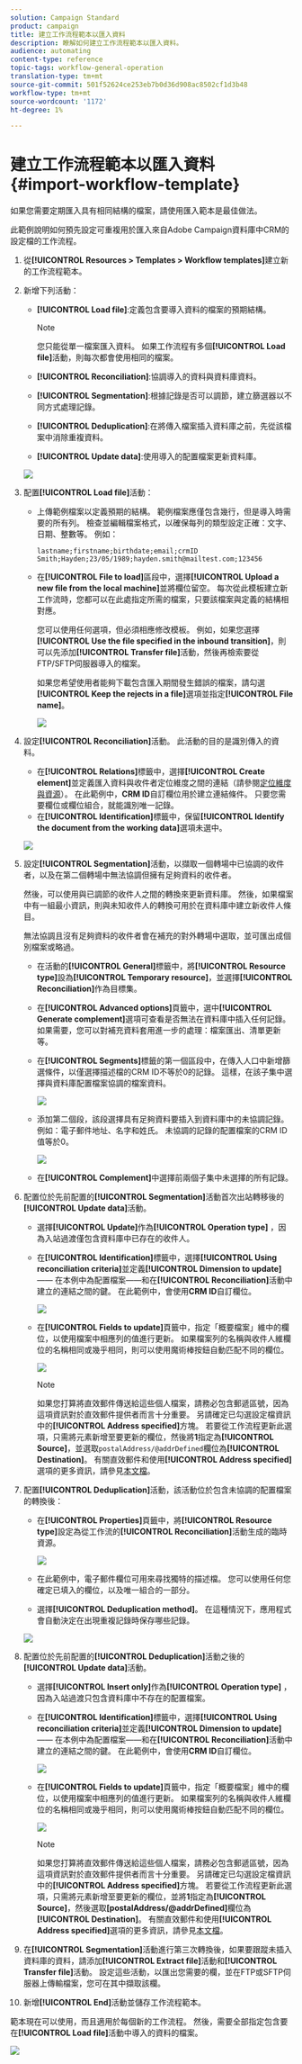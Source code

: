 ```yaml
---
solution: Campaign Standard
product: campaign
title: 建立工作流程範本以匯入資料
description: 瞭解如何建立工作流程範本以匯入資料。
audience: automating
content-type: reference
topic-tags: workflow-general-operation
translation-type: tm+mt
source-git-commit: 501f52624ce253eb7b0d36d908ac8502cf1d3b48
workflow-type: tm+mt
source-wordcount: '1172'
ht-degree: 1%

---
```



# 建立工作流程範本以匯入資料 {#import-workflow-template}

如果您需要定期匯入具有相同結構的檔案，請使用匯入範本是最佳做法。

此範例說明如何預先設定可重複用於匯入來自Adobe Campaign資料庫中CRM的設定檔的工作流程。

1. 從&#x200B;**[!UICONTROL Resources > Templates > Workflow templates]**&#x200B;建立新的工作流程範本。
1. 新增下列活動：

   * **[!UICONTROL Load file]**:定義包含要導入資料的檔案的預期結構。

      >[!NOTE]
      >
      >您只能從單一檔案匯入資料。 如果工作流程有多個&#x200B;**[!UICONTROL Load file]**&#x200B;活動，則每次都會使用相同的檔案。

   * **[!UICONTROL Reconciliation]**:協調導入的資料與資料庫資料。
   * **[!UICONTROL Segmentation]**:根據記錄是否可以調節，建立篩選器以不同方式處理記錄。
   * **[!UICONTROL Deduplication]**:在將傳入檔案插入資料庫之前，先從該檔案中消除重複資料。
   * **[!UICONTROL Update data]**:使用導入的配置檔案更新資料庫。

   ![](assets/import_template_example0.png)

1. 配置&#x200B;**[!UICONTROL Load file]**&#x200B;活動：

   * 上傳範例檔案以定義預期的結構。 範例檔案應僅包含幾行，但是導入時需要的所有列。 檢查並編輯檔案格式，以確保每列的類型設定正確：文字、日期、整數等。 例如：

      ```
      lastname;firstname;birthdate;email;crmID
      Smith;Hayden;23/05/1989;hayden.smith@mailtest.com;123456
      ```

   * 在&#x200B;**[!UICONTROL File to load]**&#x200B;區段中，選擇&#x200B;**[!UICONTROL Upload a new file from the local machine]**&#x200B;並將欄位留空。 每次從此模板建立新工作流時，您都可以在此處指定所需的檔案，只要該檔案與定義的結構相對應。

      您可以使用任何選項，但必須相應修改模板。 例如，如果您選擇&#x200B;**[!UICONTROL Use the file specified in the inbound transition]**，則可以先添加&#x200B;**[!UICONTROL Transfer file]**&#x200B;活動，然後再檢索要從FTP/SFTP伺服器導入的檔案。

      如果您希望使用者能夠下載包含匯入期間發生錯誤的檔案，請勾選&#x200B;**[!UICONTROL Keep the rejects in a file]**&#x200B;選項並指定&#x200B;**[!UICONTROL File name]**。

      ![](assets/import_template_example1.png)

1. 設定&#x200B;**[!UICONTROL Reconciliation]**&#x200B;活動。 此活動的目的是識別傳入的資料。

   * 在&#x200B;**[!UICONTROL Relations]**&#x200B;標籤中，選擇&#x200B;**[!UICONTROL Create element]**&#x200B;並定義匯入資料與收件者定位維度之間的連結（請參閱[定位維度與資源](../../automating/using/query.md#targeting-dimensions-and-resources)）。 在此範例中，**CRM ID**&#x200B;自訂欄位用於建立連結條件。 只要您需要欄位或欄位組合，就能識別唯一記錄。
   * 在&#x200B;**[!UICONTROL Identification]**&#x200B;標籤中，保留&#x200B;**[!UICONTROL Identify the document from the working data]**&#x200B;選項未選中。

   ![](assets/import_template_example2.png)

1. 設定&#x200B;**[!UICONTROL Segmentation]**&#x200B;活動，以擷取一個轉場中已協調的收件者，以及在第二個轉場中無法協調但擁有足夠資料的收件者。

   然後，可以使用與已調節的收件人之間的轉換來更新資料庫。 然後，如果檔案中有一組最小資訊，則與未知收件人的轉換可用於在資料庫中建立新收件人條目。

   無法協調且沒有足夠資料的收件者會在補充的對外轉場中選取，並可匯出成個別檔案或略過。

   * 在活動的&#x200B;**[!UICONTROL General]**&#x200B;標籤中，將&#x200B;**[!UICONTROL Resource type]**&#x200B;設為&#x200B;**[!UICONTROL Temporary resource]**，並選擇&#x200B;**[!UICONTROL Reconciliation]**&#x200B;作為目標集。
   * 在&#x200B;**[!UICONTROL Advanced options]**&#x200B;頁籤中，選中&#x200B;**[!UICONTROL Generate complement]**&#x200B;選項可查看是否無法在資料庫中插入任何記錄。 如果需要，您可以對補充資料套用進一步的處理：檔案匯出、清單更新等。
   * 在&#x200B;**[!UICONTROL Segments]**&#x200B;標籤的第一個區段中，在傳入人口中新增篩選條件，以僅選擇描述檔的CRM ID不等於0的記錄。 這樣，在該子集中選擇與資料庫配置檔案協調的檔案資料。

      ![](assets/import_template_example3.png)

   * 添加第二個段，該段選擇具有足夠資料要插入到資料庫中的未協調記錄。 例如：電子郵件地址、名字和姓氏。 未協調的記錄的配置檔案的CRM ID值等於0。

      ![](assets/import_template_example3_2.png)

   * 在&#x200B;**[!UICONTROL Complement]**&#x200B;中選擇前兩個子集中未選擇的所有記錄。

1. 配置位於先前配置的&#x200B;**[!UICONTROL Segmentation]**&#x200B;活動首次出站轉移後的&#x200B;**[!UICONTROL Update data]**&#x200B;活動。

   * 選擇&#x200B;**[!UICONTROL Update]**&#x200B;作為&#x200B;**[!UICONTROL Operation type]** ，因為入站過渡僅包含資料庫中已存在的收件人。
   * 在&#x200B;**[!UICONTROL Identification]**&#x200B;標籤中，選擇&#x200B;**[!UICONTROL Using reconciliation criteria]**&#x200B;並定義&#x200B;**[!UICONTROL Dimension to update]** —— 在本例中為配置檔案——和在&#x200B;**[!UICONTROL Reconciliation]**&#x200B;活動中建立的連結之間的鍵。 在此範例中，會使用&#x200B;**CRM ID**&#x200B;自訂欄位。

      ![](assets/import_template_example6.png)

   * 在&#x200B;**[!UICONTROL Fields to update]**&#x200B;頁籤中，指定「概要檔案」維中的欄位，以使用檔案中相應列的值進行更新。 如果檔案列的名稱與收件人維欄位的名稱相同或幾乎相同，則可以使用魔術棒按鈕自動匹配不同的欄位。

      ![](assets/import_template_example6_2.png)

      >[!NOTE]
      >
      >如果您打算將直效郵件傳送給這些個人檔案，請務必包含郵遞區號，因為這項資訊對於直效郵件提供者而言十分重要。 另請確定已勾選設定檔資訊中的&#x200B;**[!UICONTROL Address specified]**&#x200B;方塊。 若要從工作流程更新此選項，只需將元素新增至要更新的欄位，然後將&#x200B;**1**&#x200B;指定為&#x200B;**[!UICONTROL Source]**，並選取`postalAddress/@addrDefined`欄位為&#x200B;**[!UICONTROL Destination]**。 有關直效郵件和使用&#x200B;**[!UICONTROL Address specified]**&#x200B;選項的更多資訊，請參見[本文檔](../../channels/using/about-direct-mail.md#recommendations)。

1. 配置&#x200B;**[!UICONTROL Deduplication]**&#x200B;活動，該活動位於包含未協調的配置檔案的轉換後：

   * 在&#x200B;**[!UICONTROL Properties]**&#x200B;頁籤中，將&#x200B;**[!UICONTROL Resource type]**&#x200B;設定為從工作流的&#x200B;**[!UICONTROL Reconciliation]**&#x200B;活動生成的臨時資源。

      ![](assets/import_template_example4.png)

   * 在此範例中，電子郵件欄位可用來尋找獨特的描述檔。 您可以使用任何您確定已填入的欄位，以及唯一組合的一部分。
   * 選擇&#x200B;**[!UICONTROL Deduplication method]**。 在這種情況下，應用程式會自動決定在出現重複記錄時保存哪些記錄。

   ![](assets/import_template_example7.png)

1. 配置位於先前配置的&#x200B;**[!UICONTROL Deduplication]**&#x200B;活動之後的&#x200B;**[!UICONTROL Update data]**&#x200B;活動。

   * 選擇&#x200B;**[!UICONTROL Insert only]**&#x200B;作為&#x200B;**[!UICONTROL Operation type]** ，因為入站過渡只包含資料庫中不存在的配置檔案。
   * 在&#x200B;**[!UICONTROL Identification]**&#x200B;標籤中，選擇&#x200B;**[!UICONTROL Using reconciliation criteria]**&#x200B;並定義&#x200B;**[!UICONTROL Dimension to update]** —— 在本例中為配置檔案——和在&#x200B;**[!UICONTROL Reconciliation]**&#x200B;活動中建立的連結之間的鍵。 在此範例中，會使用&#x200B;**CRM ID**&#x200B;自訂欄位。

      ![](assets/import_template_example6.png)

   * 在&#x200B;**[!UICONTROL Fields to update]**&#x200B;頁籤中，指定「概要檔案」維中的欄位，以使用檔案中相應列的值進行更新。 如果檔案列的名稱與收件人維欄位的名稱相同或幾乎相同，則可以使用魔術棒按鈕自動匹配不同的欄位。

      ![](assets/import_template_example6_2.png)

      >[!NOTE]
      >
      >如果您打算將直效郵件傳送給這些個人檔案，請務必包含郵遞區號，因為這項資訊對於直效郵件提供者而言十分重要。 另請確定已勾選設定檔資訊中的&#x200B;**[!UICONTROL Address specified]**&#x200B;方塊。 若要從工作流程更新此選項，只需將元素新增至要更新的欄位，並將&#x200B;**1**&#x200B;指定為&#x200B;**[!UICONTROL Source]**，然後選取&#x200B;**[postalAddress/@addrDefined]**&#x200B;欄位為&#x200B;**[!UICONTROL Destination]**。 有關直效郵件和使用&#x200B;**[!UICONTROL Address specified]**&#x200B;選項的更多資訊，請參見[本文檔](../../channels/using/about-direct-mail.md#recommendations)。

1. 在&#x200B;**[!UICONTROL Segmentation]**&#x200B;活動進行第三次轉換後，如果要跟蹤未插入資料庫的資料，請添加&#x200B;**[!UICONTROL Extract file]**&#x200B;活動和&#x200B;**[!UICONTROL Transfer file]**&#x200B;活動。 設定這些活動，以匯出您需要的欄，並在FTP或SFTP伺服器上傳輸檔案，您可在其中擷取該欄。
1. 新增&#x200B;**[!UICONTROL End]**&#x200B;活動並儲存工作流程範本。

範本現在可以使用，而且適用於每個新的工作流程。 然後，需要全部指定包含要在&#x200B;**[!UICONTROL Load file]**&#x200B;活動中導入的資料的檔案。

![](assets/import_template_example9.png)
